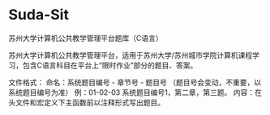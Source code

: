 # Suda-Sit
苏州大学计算机公共教学管理平台题库（C语言）

苏州大学计算机公共教学管理平台，适用于苏州大学/苏州城市学院计算机课程学习，包含C语言科目在平台上“限时作业”部分的题目、答案。

文件格式：
命名：系统题目编号 - 章节号 - 题目号 （题目号会变动，不重要，以系统题目编号为准）
     例：01-02-03 系统题目编号1，第二章，第三题。
内容：在头文件和宏定义下主函数前以注释形式写出题目。
